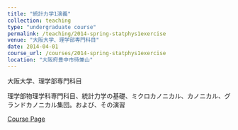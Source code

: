 ```yaml
---
title: "統計力学1演義"
collection: teaching
type: "undergraduate course"
permalink: /teaching/2014-spring-statphys1exercise
venue: "大阪大学、理学部専門科目"
date: 2014-04-01
course_url: /courses/2014-spring-statphys1exercise
location: "大阪府豊中市待兼山"
---
```


大阪大学、理学部専門科目

理学部物理学科専門科目、統計力学の基礎、ミクロカノニカル、カノニカル、グランドカノニカル集団。および、その演習


<a href='https://stsykw.github.io/courses/2014-spring-statphys1exercise'>Course Page</a>
